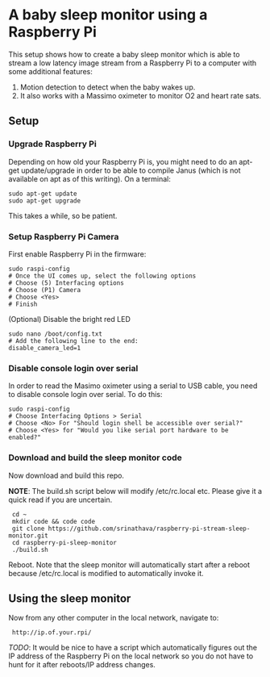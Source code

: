 # A baby sleep monitor using a Raspberry Pi

This setup shows how to create a baby sleep monitor which is able to stream a low latency image stream from a Raspberry Pi to a computer with some additional features:

1. Motion detection to detect when the baby wakes up.
2. It also works with a Massimo oximeter to monitor O2 and heart rate sats.

## Setup
### Upgrade Raspberry Pi

Depending on how old your Raspberry Pi is, you might need to do an apt-get
update/upgrade in order to be able to compile Janus (which is not available
on apt as of this writing). On a terminal:

    sudo apt-get update
    sudo apt-get upgrade
    
This takes a while, so be patient.

### Setup Raspberry Pi Camera

First enable Raspberry Pi in the firmware:

    sudo raspi-config
    # Once the UI comes up, select the following options
    # Choose (5) Interfacing options
    # Choose (P1) Camera
    # Choose <Yes>
    # Finish

(Optional) Disable the bright red LED

    sudo nano /boot/config.txt
    # Add the following line to the end:
    disable_camera_led=1

### Disable console login over serial

In order to read the Masimo oximeter using a serial to USB cable, you need to disable console login over serial. To do this:

    sudo raspi-config
    # Choose Interfacing Options > Serial
    # Choose <No> For "Should login shell be accessible over serial?"
    # Choose <Yes> for "Would you like serial port hardware to be enabled?"

### Download and build the sleep monitor code

Now download and build this repo. 

**NOTE**: The build.sh script below will modify /etc/rc.local etc. Please give it a quick read if you are uncertain.

     cd ~
     mkdir code && code code
     git clone https://github.com/srinathava/raspberry-pi-stream-sleep-monitor.git
     cd raspberry-pi-sleep-monitor
     ./build.sh
     
Reboot. Note that the sleep monitor will automatically start after a reboot because /etc/rc.local is modified to automatically invoke it.

## Using the sleep monitor

Now from any other computer in the local network, navigate to:

     http://ip.of.your.rpi/

*TODO*: It would be nice to have a script which automatically figures out the IP address of the Raspberry Pi on the local network so you do not have to hunt for it after reboots/IP address changes.
